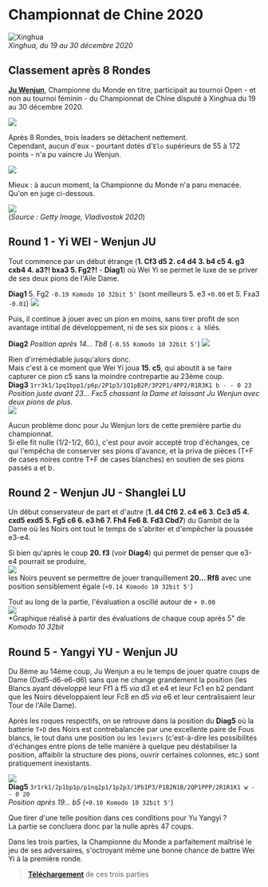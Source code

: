 # Championnat de Chine 2020

![Xinghua](https://dynamic-media-cdn.tripadvisor.com/media/photo-o/12/e6/9d/97/wujindang-scenic-resort.jpg?w=1000&h=-1&s=1)  
*Xinghua, du 19 au 30 décembre 2020*


## Classement après 8 Rondes

[**Ju Wenjun**](https://en.wikipedia.org/wiki/Ju_Wenjun), Championne du Monde en titre, participait au tournoi Open - et non au tournoi féminin - du Championnat de Chine disputé à Xinghua du 19 au 30 décembre 2020.

![](Round_08.png)

Après 8 Rondes, trois leaders se détachent nettement.  
Cependant, aucun d'eux - pourtant dotés d'`Elo` supérieurs de 55 à 172 points - n'a pu vaincre Ju Wenjun.

![](Ju_Games.png)

Mieux : à aucun moment, la Championne du Monde n'a paru menacée.  
Qu'on en juge ci-dessous.

![](Ju_WCh2020.jpg)  
(*Source : Getty Image, Vladivostok 2020*)

## Round 1 - Yi WEI - Wenjun JU

Tout commence par un début étrange (**1. Cf3 d5 2. c4 d4 3. b4 c5 4. g3 cxb4 4. a3?! bxa3 5. Fg2?!** - **Diag1**) où Wei Yi se permet le luxe de se priver de ses deux pions de l'Aile Dame.

**Diag1**  5. Fg2 `-0.19 Komodo 10 32bit 5'` (sont meilleurs 5. e3 `+0.00` et 5. Fxa3 `-0.01`)
![](Diag1_ChCHN2020.png)  

Puis, il continue à jouer avec un pion en moins, sans tirer profit de son avantage intitial de développement, ni de ses six pions `c à h`liés.

**Diag2** *Position après 14... Tb8*  (`-0.55 Komodo 10 32bit 5'`)
![](Diag2_ChCHN2020.png)  

Rien d'irrémédiable jusqu'alors donc.  
Mais c'est à ce moment que Wei Yi joua **15. c5**, qui aboutit à se faire capturer ce pion c5 sans la moindre contrepartie au 23ème coup.  
**Diag3** `1rr3k1/1pq1bpp1/p6p/2P1p3/1Q1pB2P/3P2P1/4PP2/R1R3K1 b - - 0 23`  
*Position juste avant 23... Fxc5 chassant la Dame et laissant Ju Wenjun avec deux pions de plus.*   
![](Diag3_ChCHN2020.png)   

Aucun problème donc pour Ju Wenjun lors de cette première partie du championnat.  
Si elle fit nulle (1/2-1/2, 60.), c'est pour avoir accepté trop d'échanges, ce qui l'empêcha de conserver ses pions d'avance, et la priva de pièces (T+F de cases noires contre T+F de cases blanches) en soutien de ses pions passés a et b.

## Round 2 - Wenjun JU - Shanglei LU

Un début conservateur de part et d'autre (**1. d4 Cf6 2. c4 e6 3. Cc3 d5 4. cxd5 exd5 5. Fg5 c6 6. e3 h6 7. Fh4 Fe6 8. Fd3 Cbd7**) du Gambit de la Dame où les Noirs ont tout le temps de s'abriter et d'empêcher la poussée e3-e4.

Si bien qu'après le coup **20. f3** (voir **Diag4**) qui permet de penser que e3-e4 pourrait se produire,  
![](Diag4_ChCHN2020.png)  
les Noirs peuvent se permettre de jouer tranquillement **20... Rf8** avec une position sensiblement égale (`+0.14 Komodo 10 32bit 5'`)

Tout au long de la partie, l'évaluation a oscillé autour de `+ 0.00`  
![](Eval_Ju_Lu.png)  
*Graphique réalisé à partir des évaluations de chaque coup après 5" de *Komodo 10 32bit*

## Round 5 - Yangyi YU - Wenjun JU

Du 8ème au 14ème coup, Ju Wenjun a eu le temps de jouer quatre coups de Dame (Dxd5-d6-e6-d6) sans que ne change grandement la position (les Blancs ayant développé leur Ff1 à f5 *via* d3 et e4 et leur Fc1 en b2 pendant que les Noirs développaient leur Fc8 en d5 *via* e6 et leur centralisaient leur Tour de l'Aile Dame).

Après les roques respectifs, on se retrouve dans la position du **Diag5** où la batterie `T+D` des Noirs est contrebalancée par une excellente paire de Fous blancs, le tout dans une position ou les `leviers` (c'est-à-dire les possibilités d'échanges entre pions de telle manière à quelque peu déstabiliser la position, affaiblir la structure des pions, ouvrir certaines colonnes, etc.) sont pratiquement inexistants.

![](Diag5_ChCHN2020.png)  
**Diag5** `3r1rk1/2p1bp1p/p1nq2p1/1p2p3/1Pb1P3/P1B2N1B/2QP1PPP/2R1R1K1 w - - 0 20`  
*Position après 19... b5* (`+0.10 Komodo 10 32bit 5'`)

Que tirer d'une telle position dans ces conditions pour Yu Yangyi ?  
La partie se concluera donc par la nulle après 47 coups.

Dans les trois parties, la Championne du Monde a parfaitement maîtrisé le jeu de ses adversaires, s'octroyant même une bonne chance de battre Wei Yi à la première ronde.

> [**Téléchargement**](ChCHN_2020.pgn) de ces trois parties

